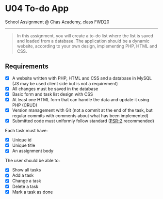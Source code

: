 # U04 To-do App

School Assignment @ Chas Academy, class FWD20

---

>In this assignment, you will create a to-do list where the list is saved and loaded from a database. The application should be a dynamic website, according to your own design, implementing PHP, HTML and CSS.

## Requirements

- [x] A website written with PHP, HTML and CSS and a database in MySQL (JS may be used client side but is not a requirement)
- [x] All changes must be saved in the database
- [x] Basic form and task list design with CSS
- [x] At least one HTML form that can handle the data and update it using PHP (CRUD)
- [x] Version management with Git (not a commit at the end of the task, but regular commits with comments about what has been implemented)
- [x] Submitted code must uniformly follow standard ([PSR-2](https://www.php-fig.org/psr/psr-2/) recommended)

Each task must have:

- [x] Unique id
- [x] Unique title
- [x] An assignment body

The user should be able to:

- [x] Show all tasks
- [x] Add a task
- [x] Change a task
- [x] Delete a task
- [x] Mark a task as done
